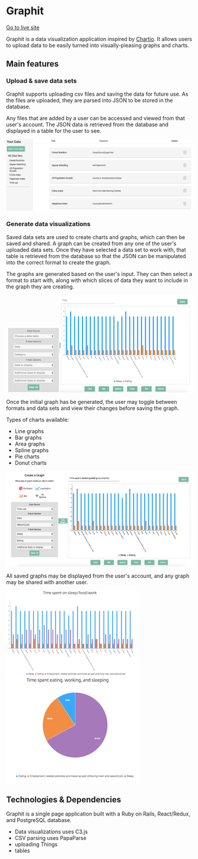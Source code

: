 # Graphit

[Go to live site][heroku]

[heroku]:https://ancient-taiga-42028.herokuapp.com/#/

Graphit is a data visualization application inspired by [Chartio][chartio]. It allows users to upload data to be easily turned into visually-pleasing graphs and charts.

[chartio]:https://chartio.com/

## Main features

### Upload & save data sets
Graphit supports uploading csv files and saving the data for future use. As the files are uploaded, they are parsed into JSON to be stored in the database.


Any files that are added by a user can be accessed and viewed from that user's account. The JSON data is retrieved from the database and displayed in a table for the user to see.

![viewing data](https://github.com/acmeff/graphit/blob/master/graphit/docs/screenshots/table-index.png "All data for a user")


### Generate data visualizations
Saved data sets are used to create charts and graphs, which can then be saved and shared.
A graph can be created from any one of the user's uploaded data sets. Once they have selected a data set to work with, that table is retrieved from the database so that the JSON can be manipulated into the correct format to create the graph.

The graphs are generated based on the user's input. They can then select a format to start with, along with which slices of data they want to include in the graph they are creating.

![input data](https://github.com/acmeff/graphit/blob/master/graphit/docs/screenshots/graph-input.png "Select data for a graph")![graph](https://github.com/acmeff/graphit/blob/master/graphit/docs/screenshots/graph-preview.png "See current state of graph")

Once the initial graph has be generated, the user may toggle between formats and data sets and view their changes before saving the graph.

 Types of charts available:
 + Line graphs
 + Bar graphs
 + Area graphs
 + Spline graphs
 + Pie charts
 + Donut charts

 ![create graph](https://github.com/acmeff/graphit/blob/master/graphit/docs/screenshots/create-graph.png "Creating a new graph based on user's data set")

All saved graphs may be displayed from the user's account, and any graph may be shared with another user.

![bar graph](https://github.com/acmeff/graphit/blob/master/graphit/docs/screenshots/bar-detail.png "Bar graph")![pie chart](https://github.com/acmeff/graphit/blob/master/graphit/docs/screenshots/pie-detail.png "Pie chart")





## Technologies & Dependencies
  Graphit is a single page application built with a Ruby on Rails, React/Redux, and PostgreSQL database.


  + Data visualizations uses C3.js
  + CSV parsing uses PapaParse
  + uploading Things
  + tables
